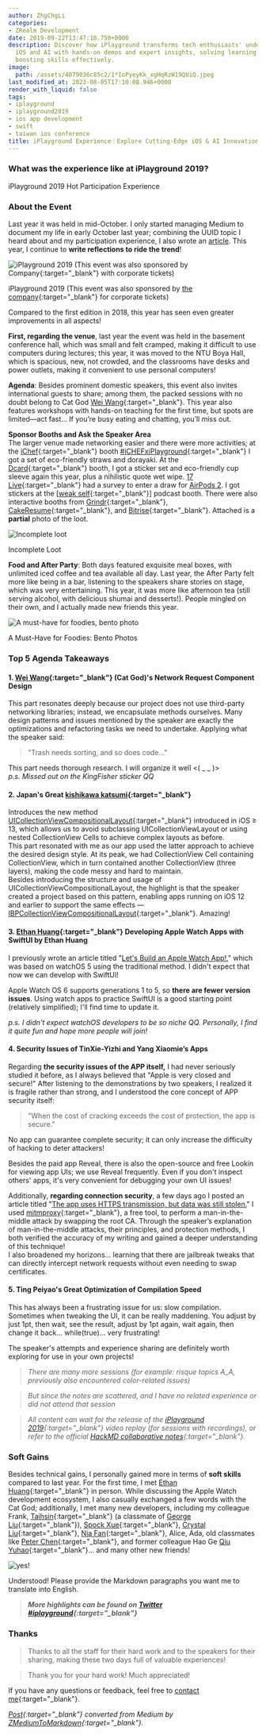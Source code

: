 ```yaml
---
author: ZhgChgLi
categories:
- ZRealm Development
date: 2019-09-22T13:47:18.750+0000
description: Discover how iPlayground transforms tech enthusiasts' understanding of
  iOS and AI with hands-on demos and expert insights, solving learning barriers and
  boosting skills effectively.
image:
  path: /assets/4079036c85c2/1*IoPyeyKk_xgHqRzW19QUiQ.jpeg
last_modified_at: 2023-08-05T17:10:08.946+0000
render_with_liquid: false
tags:
- iplayground
- iplayground2019
- ios app development
- swift
- taiwan ios conference
title: iPlayground Experience｜Explore Cutting-Edge iOS & AI Innovations
---
```


### What was the experience like at iPlayground 2019?

iPlayground 2019 Hot Participation Experience

### About the Event

Last year it was held in mid-October. I only started managing Medium to document my life in early October last year; combining the UUID topic I heard about and my participation experience, I also wrote an [article](../a4bc3bce7513/). This year, I continue to **write reflections to ride the trend**!

![iPlayground 2019 (This event was also sponsored by [Company](https://www.cakeresume.com/companies/addcn?locale=zh-TW){:target="_blank"} with corporate tickets)](/assets/4079036c85c2/1*IoPyeyKk_xgHqRzW19QUiQ.jpeg)

iPlayground 2019 (This event was also sponsored by [the company](https://www.cakeresume.com/companies/addcn?locale=zh-TW){:target="_blank"} for corporate tickets)

Compared to the first edition in 2018, this year has seen even greater improvements in all aspects!

**First, regarding the venue**, last year the event was held in the basement conference hall, which was small and felt cramped, making it difficult to use computers during lectures; this year, it was moved to the NTU Boya Hall, which is spacious, new, not crowded, and the classrooms have desks and power outlets, making it convenient to use personal computers!

**Agenda**: Besides prominent domestic speakers, this event also invites international guests to share; among them, the packed sessions with no doubt belong to Cat God [Wei Wang](https://medium.com/u/52b3ba2db3a){:target="_blank"}. This year also features workshops with hands-on teaching for the first time, but spots are limited—act fast… If you’re busy eating and chatting, you’ll miss out.

**Sponsor Booths and Ask the Speaker Area**  
The larger venue made networking easier and there were more activities; at the [iChef](https://www.ichefpos.com/zh-tw){:target="_blank"} booth [#iCHEFxiPlayground](https://www.facebook.com/hashtag/ichefxiplayground?source=feed_text&epa=HASHTAG&__xts__%5B0%5D=68.ARAlb4Af_SMM2oWX2M2YI4IDlCbBFp6p-4K1xJC-ywTj7fb1i6EztwESLyMgpJmt86RzJNT1M5CYYaN86LkbHS6JKHUQ2QImFxzem3_8f49wdHBCxV98vW6dy24-XafX22JYEQh8vkdWb-R9vJbKDDjsfMVZ7ONdkks0uIgls9gJVBz66l6p0ytXiq1XpvcCiTHUU5jirEletQZ4wDayw_He9-tmz57NfMKc4QYgdaYFhXWmNNxkkAz3JdVcZlLqaURBNQ&__tn__=%2ANK-R){:target="_blank"} I got a set of eco-friendly straws and dorayaki. At the [Dcard](https://www.dcard.tw/){:target="_blank"} booth, I got a sticker set and eco-friendly cup sleeve again this year, plus a nihilistic quote wet wipe. [17 Live](https://17.live/){:target="_blank"} had a survey to enter a draw for [AirPods 2](../33afa0ae557d/). I got stickers at the [[weak self](https://weakself.dev/){:target="_blank"}] podcast booth. There were also interactive booths from [Grindr](https://www.grindr.com/){:target="_blank"}, [CakeResume](https://www.cakeresume.com/zh-TW){:target="_blank"}, and [Bitrise](https://www.bitrise.io/){:target="_blank"}. Attached is a **partial** photo of the loot.

![Incomplete loot](/assets/4079036c85c2/1*m0RCPg88ksZQhn4TXKITDA.jpeg)

Incomplete Loot

**Food and After Party**: Both days featured exquisite meal boxes, with unlimited iced coffee and tea available all day. Last year, the After Party felt more like being in a bar, listening to the speakers share stories on stage, which was very entertaining. This year, it was more like afternoon tea (still serving alcohol, with delicious shumai and desserts!). People mingled on their own, and I actually made new friends this year.

![A must-have for foodies, bento photo](/assets/4079036c85c2/1*WEvsUtrVJ4OYoKgC9VDvnw.jpeg)

A Must-Have for Foodies: Bento Photos

### Top 5 Agenda Takeaways

#### **1. [Wei Wang](https://medium.com/u/52b3ba2db3a){:target="_blank"} (Cat God)'s Network Request Component Design**

This part resonates deeply because our project does not use third-party networking libraries; instead, we encapsulate methods ourselves. Many design patterns and issues mentioned by the speaker are exactly the optimizations and refactoring tasks we need to undertake. Applying what the speaker said:

> "Trash needs sorting, and so does code..."

This part needs thorough research. I will organize it well &lt;( _ _ )&gt;  
*p.s. Missed out on the KingFisher sticker QQ*

#### 2. **Japan's Great [kishikawa katsumi](https://twitter.com/k_katsumi){:target="_blank"}**

Introduces the new method [UICollectionViewCompositionalLayout](https://developer.apple.com/documentation/uikit/uicollectionviewcompositionallayout){:target="_blank"} introduced in iOS ≥ 13, which allows us to avoid subclassing UICollectionViewLayout or using nested CollectionView Cells to achieve complex layouts as before.  
This part resonated with me as our app used the latter approach to achieve the desired design style. At its peak, we had CollectionView Cell containing CollectionView, which in turn contained another CollectionView (three layers), making the code messy and hard to maintain.  
Besides introducing the structure and usage of UICollectionViewCompositionalLayout, the highlight is that the speaker created a project based on this pattern, enabling apps running on iOS 12 and earlier to support the same effects — [IBPCollectionViewCompositionalLayout](https://github.com/kishikawakatsumi/IBPCollectionViewCompositionalLayout){:target="_blank"}. Amazing!

#### 3. [Ethan Huang](https://medium.com/u/e13f6afcf9b9){:target="_blank"} Developing Apple Watch Apps with SwiftUI by Ethan Huang

I previously wrote an article titled "[Let's Build an Apple Watch App!](../e85d77b05061/)," which was based on watchOS 5 using the traditional method. I didn't expect that now we can develop with SwiftUI!

Apple Watch OS 6 supports generations 1 to 5, so **there are fewer version issues**. Using watch apps to practice SwiftUI is a good starting point (relatively simplified); I'll find time to update it.

*p.s. I didn't expect watchOS developers to be so niche QQ. Personally, I find it quite fun and hope more people will join!*

#### 4. Security Issues of TinXie-Yizhi and Yang Xiaomie’s Apps

Regarding **the security issues of the APP itself,** I had never seriously studied it before, as I always believed that "Apple is very closed and secure!" After listening to the demonstrations by two speakers, I realized it is fragile rather than strong, and I understood the core concept of APP security itself:

> "When the cost of cracking exceeds the cost of protection, the app is secure."

No app can guarantee complete security; it can only increase the difficulty of hacking to deter attackers!

Besides the paid app Reveal, there is also the open-source and free Lookin for viewing app UIs; we use Reveal frequently. Even if you don't inspect others' apps, it's very convenient for debugging your own UI issues!

Additionally, **regarding connection security**, a few days ago I posted an article titled "[The app uses HTTPS transmission, but data was still stolen.](../46410aaada00/)" I used [mitmproxy](https://mitmproxy.org/){:target="_blank"}, a free tool, to perform a man-in-the-middle attack by swapping the root CA. Through the speaker’s explanation of man-in-the-middle attacks, their principles, and protection methods, I both verified the accuracy of my writing and gained a deeper understanding of this technique!  
I also broadened my horizons... learning that there are jailbreak tweaks that can directly intercept network requests without even needing to swap certificates.

#### 5. Ting Peiyao's Great Optimization of Compilation Speed

This has always been a frustrating issue for us: slow compilation. Sometimes when tweaking the UI, it can be really maddening. You adjust by just 1pt, then wait, see the result, adjust by 1pt again, wait again, then change it back... while(true)... very frustrating!

The speaker's attempts and experience sharing are definitely worth exploring for use in your own projects!

> *There are many more sessions (for example: risque topics A_A, previously also encountered color-related issues)*

> *But since the notes are scattered, and I have no related experience or did not attend that session*

> *All content can wait for the release of the [iPlayground 2019](https://iplayground.io/2019/){:target="_blank"} video replay (for sessions with recordings), or refer to the official [HackMD collaborative notes](https://hackmd.io/@iPlayground){:target="_blank"}.*

### Soft Gains

Besides technical gains, I personally gained more in terms of **soft skills** compared to last year. For the first time, I met [Ethan Huang](https://medium.com/u/e13f6afcf9b9){:target="_blank"} in person. While discussing the Apple Watch development ecosystem, I also casually exchanged a few words with the Cat God; additionally, I met many new developers, including my colleague Frank, [Taihsin](https://twitter.com/taihsin_l){:target="_blank"} (a classmate of [George Liu](https://medium.com/u/72361fccaa43){:target="_blank"}), [Spock Xue](https://medium.com/u/e55ade4a40a3){:target="_blank"}, [Crystal Liu](https://medium.com/u/2b9530ad5d14){:target="_blank"}, [Nia Fan](https://medium.com/u/8fdb2b5b6672){:target="_blank"}, Alice, Ada, old classmates like [Peter Chen](https://medium.com/u/d3a2b0073ab2){:target="_blank"}, and former colleague Hao Ge [Qiu Yuhao](https://medium.com/u/bee7081e8048){:target="_blank"}... and many other new friends!

![yes!](/assets/4079036c85c2/1*UGxUbKGKsZhO5s0QOrjgkg.jpeg)

Understood! Please provide the Markdown paragraphs you want me to translate into English.

> ***More highlights can be found on [Twitter #iplayground](https://twitter.com/hashtag/iplayground){:target="_blank"}***

### Thanks

> Thanks to all the staff for their hard work and to the speakers for their sharing, making these two days full of valuable experiences!

> Thank you for your hard work! Much appreciated!

If you have any questions or feedback, feel free to [contact me](https://www.zhgchg.li/contact){:target="_blank"}.

*[Post](https://medium.com/zrealm-ios-dev/iplayground-2019-%E6%98%AF%E6%80%8E%E9%BA%BC%E6%A8%A3%E7%9A%84%E9%AB%94%E9%A9%97-4079036c85c2){:target="_blank"} converted from Medium by [ZMediumToMarkdown](https://github.com/ZhgChgLi/ZMediumToMarkdown){:target="_blank"}.*